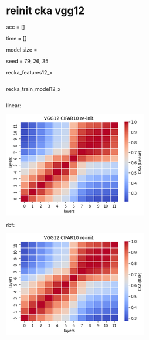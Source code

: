 # reinit cka vgg12 
acc = [] 

time = []

model size = 

seed = 79, 26, 35

recka_features12_x
```

```

recka_train_model12_x
```

```

linear:

![recka12linear](recka12linear.png)

rbf:

![recka12rbf](recka12rbf.png)
